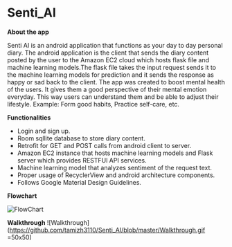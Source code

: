 # Senti_AI
**About the app**

Senti AI is an android application that functions as your day to day personal diary. The android application is the client that sends the diary content posted by the user to the Amazon EC2 cloud which hosts flask file and machine learning models.The flask file takes the input request sends it to the machine learning models for prediction and it sends the response as happy or sad back to the client. The app was created to boost mental health of the users. It gives them a good perspective of their mental emotion everyday. This way users can understand them and be able to adjust their lifestyle. Example: Form good habits, Practice self-care, etc.

**Functionalities**
* Login and sign up.
* Room sqllite database to store diary content.
* Retrofit for GET and POST calls from android client to server.
* Amazon EC2 instance that hosts machine learning models and Flask server which provides RESTFUl API services.
* Machine learning model that analyzes sentiment of the request text.
* Proper usage of RecyclerView and android architecture components.
* Follows Google Material Design Guidelines.

**Flowchart**

![FlowChart](https://github.com/tamizh3110/Senti_AI/blob/master/flowchartaws.png)

**Walkthrough**
![Walkthrough](https://github.com/tamizh3110/Senti_AI/blob/master/Walkthrough.gif =50x50)


